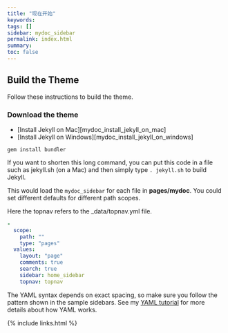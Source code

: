 ```yaml
---
title: "现在开始"
keywords:
tags: []
sidebar: mydoc_sidebar
permalink: index.html
summary:
toc: false
---
```


## Build the Theme

Follow these instructions to build the theme.

### Download the theme

* [Install Jekyll on Mac][mydoc_install_jekyll_on_mac]
* [Install Jekyll on Windows][mydoc_install_jekyll_on_windows]


```
gem install bundler
```

If you want to shorten this long command, you can put this code in a file such as jekyll.sh (on a Mac) and then simply type `. jekyll.sh` to build Jekyll.

This would load the `mydoc_sidebar` for each file in **pages/mydoc**. You could set different defaults for different path scopes.

Here the topnav refers to the \_data/topnav.yml file.

```yaml
-
  scope:
    path: ""
    type: "pages"
  values:
    layout: "page"
    comments: true
    search: true
    sidebar: home_sidebar
    topnav: topnav
```

The YAML syntax depends on exact spacing, so make sure you follow the pattern shown in the sample sidebars. See my [YAML tutorial](mydoc_yaml_tutorial) for more details about how YAML works.




{% include links.html %}
